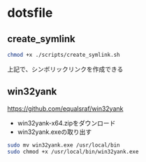 # dotsfile

## create_symlink

```bash
chmod +x ./scripts/create_symlink.sh
```

上記で、シンボリックリンクを作成できる

## win32yank
https://github.com/equalsraf/win32yank

- win32yank-x64.zipをダウンロード
- win32yank.exeの取り出す

```bash
sudo mv win32yank.exe /usr/local/bin
sudo chmod +x /usr/local/bin/win32yank.exe
```
